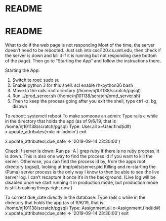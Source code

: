 # README
# README
What to do if the web page is not responding
Most of the time, the server doesn’t need to be rebooted.  Just ssh into csci100.cs.umt.edu,
then check if the server is down and kill it if it is running but not responding (see bottom of the page).  Then go to “Starting the App” and follow the instructions there.


Starting the App:
1.	Switch to root:  sudo su
2.	Enable python 3 for this shell:   scl enable rh-python36 bash
3.	Move to the rails root directory (/home/nj101138/scratch/pgsql)
4.	Run  ../prod_server.sh (/home/nj101138/scratch/prod_server.sh)
5.	Then to keep the process going after you exit the shell, type ctrl -z, bg, disown

To reboot:   systemctl reboot
To make someone an admin:
Type rails c while in the directory that holds the app (as of 9/6/19, that is /home/nj101138/scratch/pgsql)
Type:
User.all
x=User.find(id#)
x.update_attributes(:role => 'admin')
exit

x.update_attributes(:due_date => '2019-09-14 23:30:00')


Check if server is down:
Run ps -A | grep ruby
If there is no ruby process, it is down.  This is also one way to find the process id if you want to kill the server.  Otherwise, you can find the process id by, from the apps root directory (pgsql), looking at tmp/pids/server.pid
Killing and re-starting the (Puma) server process is the only way I know to then be able to see the live server log.  I can’t recapture it once it’s in the background.  (Live log will be disabled once we start running it in production mode, but production mode is still breaking things right now.)


To correct due_date directly in the database:
Type rails c while in the directory that holds the app (as of 9/6/19, that is /home/nj101138/scratch/pgsql)
Type:
Assignment.all
x=Assignment.find(id#)
x.update_attributes(:due_date => '2019-09-14 23:30:00')
exit
